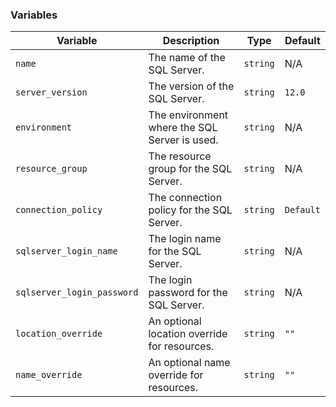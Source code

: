 ### Variables
| **Variable**               | **Description**                               | **Type** | **Default** |
|----------------------------|-----------------------------------------------|----------|-------------|
| `name`                     | The name of the SQL Server.                   | `string` | N/A         |
| `server_version`           | The version of the SQL Server.                | `string` | `12.0`      |
| `environment`              | The environment where the SQL Server is used. | `string` | N/A         |
| `resource_group`           | The resource group for the SQL Server.        | `string` | N/A         |
| `connection_policy`        | The connection policy for the SQL Server.     | `string` | `Default`   |
| `sqlserver_login_name`     | The login name for the SQL Server.            | `string` | N/A         |
| `sqlserver_login_password` | The login password for the SQL Server.        | `string` | N/A         |
| `location_override`        | An optional location override for resources.  | `string` | `""`        |
| `name_override`            | An optional name override for resources.      | `string` | `""`        |